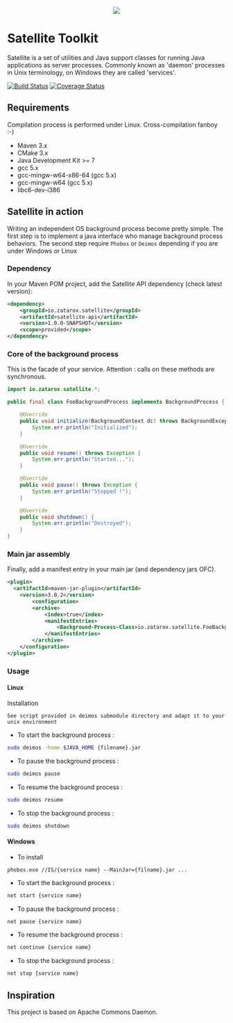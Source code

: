 <p align="center">
  <img src="https://github.com/gchauvet/satellite/blob/master/satellite.png"/>
</p>

# Satellite Toolkit
Satellite is a set of utilities and Java support classes for running Java applications as server processes.
Commonly known as 'daemon' processes in Unix terminology, on Windows they are called 'services'.

[![Build Status](https://travis-ci.org/gchauvet/satellite.png)](https://travis-ci.org/gchauvet/satellite)
[![Coverage Status](https://coveralls.io/repos/github/gchauvet/satellite/badge.svg?branch=master)](https://coveralls.io/github/gchauvet/satellite?branch=master)

## Requirements
Compilation process is performed under Linux. Cross-compilation fanboy :-)

* Maven 3.x
* CMake 3.x
* Java Development Kit >= 7
* gcc 5.x
* gcc-mingw-w64-x86-64 (gcc 5.x)
* gcc-mingw-w64 (gcc 5.x)
* libc6-dev-i386

## Satellite in action
Writing an independent OS background process become pretty simple. The first step is to implement a java interface who manage background process behaviors. The second step require `Phobos` or `Deimos` depending if you are under Windows or Linux

### Dependency
In your Maven POM project, add the Satellite API dependency (check latest version):

```xml
<dependency>
    <groupId>io.zatarox.satellite</groupId>
    <artifactId>satellite-api</artifactId>
    <version>1.0.0-SNAPSHOT</version>
    <scope>provided</scope>
</dependency>
```

### Core of the background process
This is the facade of your service. Attention : calls on these methods are synchronous.

```java
import io.zatarox.satellite.*;

public final class FooBackgroundProcess implements BackgroundProcess {

    @Override
    public void initialize(BackgroundContext dc) throws BackgroundException, Exception {
        System.err.println("Initialized");
    }

    @Override
    public void resume() throws Exception {
        System.err.println("Started...");
    }

    @Override
    public void pause() throws Exception {
        System.err.println("Stopped !");
    }

    @Override
    public void shutdown() {
        System.err.println("Destroyed");
    }
}
```

### Main jar assembly

Finally, add a manifest entry in your main jar (and dependency jars OFC).
```xml
<plugin>
  <artifactId>maven-jar-plugin</artifactId>
    <version>3.0.2</version>
        <configuration>
        <archive>
            <index>true</index>
            <manifestEntries>
                <Background-Process-Class>io.zatarox.satellite.FooBackgroundProcess</Background-Process-Class>
            </manifestEntries>
        </archive>
    </configuration>
</plugin>
```

### Usage

#### Linux
Installation
```
See script provided in deimos submodule directory and adapt it to your unix environment
```
* To start the background process :
```sh
sudo deimos -home $JAVA_HOME {filename}.jar
```
* To pause the background process :
```sh
sudo deimos pause
```
* To resume the background process :
```sh
sudo deimos resume
```
* To stop the background process :
```sh
sudo deimos shutdown
```

#### Windows
* To install
```batch
phobos.exe //IS/{service name} --MainJar={filname}.jar ...
```
* To start the background process :
```sh
net start {service name}
```
* To pause the background process :
```sh
net pause {service name}
```
* To resume the background process :
```sh
net continue {service name}
```
* To stop the background process :
```sh
net stop {service name}
```

## Inspiration
This project is based on Apache Commons Daemon.
